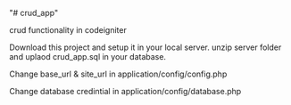 "# crud_app" 

crud functionality in codeigniter

Download this project and setup it in your local server. unzip server folder and uplaod crud_app.sql in your database.

Change base_url & site_url in application/config/config.php

Change database credintial in application/config/database.php

